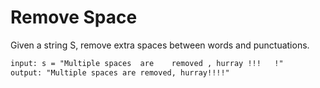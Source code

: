 # Remove Space

Given a string S, remove extra spaces between words and punctuations.

```txt
input: s = "Multiple spaces  are    removed , hurray !!!   !"
output: "Multiple spaces are removed, hurray!!!!"
```

